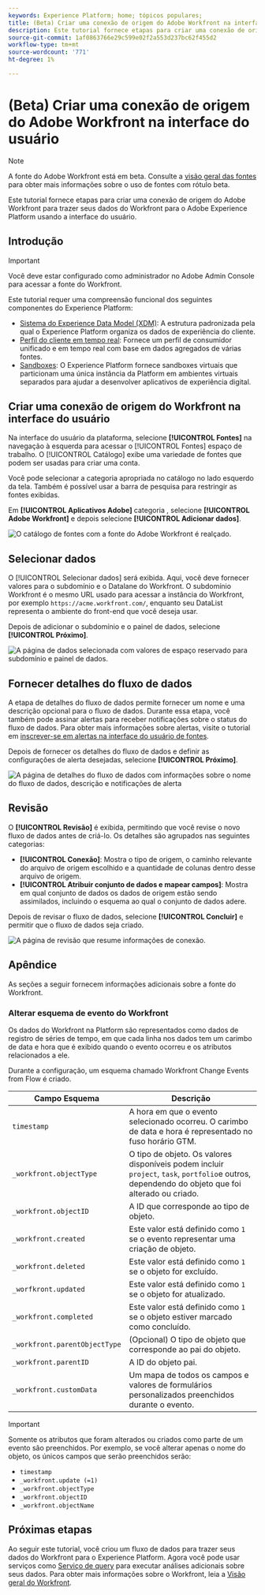 ```yaml
---
keywords: Experience Platform; home; tópicos populares;
title: (Beta) Criar uma conexão de origem do Adobe Workfront na interface do usuário
description: Este tutorial fornece etapas para criar uma conexão de origem do Adobe Workfront para trazer seus dados do Workfront para o Adobe Experience Platform usando a interface do usuário.
source-git-commit: 1af0863766e29c599e02f2a553d237bc62f455d2
workflow-type: tm+mt
source-wordcount: '771'
ht-degree: 1%

---
```


# (Beta) Criar uma conexão de origem do Adobe Workfront na interface do usuário

>[!NOTE]
>
>A fonte do Adobe Workfront está em beta. Consulte a [visão geral das fontes](../../../../home.md#terms-and-conditions) para obter mais informações sobre o uso de fontes com rótulo beta.

Este tutorial fornece etapas para criar uma conexão de origem do Adobe Workfront para trazer seus dados do Workfront para o Adobe Experience Platform usando a interface do usuário.

## Introdução

>[!IMPORTANT]
>
>Você deve estar configurado como administrador no Adobe Admin Console para acessar a fonte do Workfront.

Este tutorial requer uma compreensão funcional dos seguintes componentes do Experience Platform:

* [Sistema do Experience Data Model (XDM)](../../../../../xdm/home.md): A estrutura padronizada pela qual o Experience Platform organiza os dados de experiência do cliente.
* [Perfil do cliente em tempo real](../../../../../profile/home.md): Fornece um perfil de consumidor unificado e em tempo real com base em dados agregados de várias fontes.
* [Sandboxes](../../../../../sandboxes/home.md): O Experience Platform fornece sandboxes virtuais que particionam uma única instância da Platform em ambientes virtuais separados para ajudar a desenvolver aplicativos de experiência digital.

## Criar uma conexão de origem do Workfront na interface do usuário

Na interface do usuário da plataforma, selecione **[!UICONTROL Fontes]** na navegação à esquerda para acessar o [!UICONTROL Fontes] espaço de trabalho. O [!UICONTROL Catálogo] exibe uma variedade de fontes que podem ser usadas para criar uma conta.

Você pode selecionar a categoria apropriada no catálogo no lado esquerdo da tela. Também é possível usar a barra de pesquisa para restringir as fontes exibidas.

Em **[!UICONTROL Aplicativos Adobe]** categoria , selecione **[!UICONTROL Adobe Workfront]** e depois selecione **[!UICONTROL Adicionar dados]**.

![O catálogo de fontes com a fonte do Adobe Workfront é realçado.](../../../../images/tutorials/create/workfront/catalog.png)

## Selecionar dados

O [!UICONTROL Selecionar dados] será exibida. Aqui, você deve fornecer valores para o subdomínio e o Datalane do Workfront. O subdomínio Workfront é o mesmo URL usado para acessar a instância do Workfront, por exemplo `https://acme.workfront.com/`, enquanto seu DataList representa o ambiente do front-end que você deseja usar.

Depois de adicionar o subdomínio e o painel de dados, selecione **[!UICONTROL Próximo]**.

![A página de dados selecionada com valores de espaço reservado para subdomínio e painel de dados.](../../../../images/tutorials/create/workfront/select-data.png)

## Fornecer detalhes do fluxo de dados

A etapa de detalhes do fluxo de dados permite fornecer um nome e uma descrição opcional para o fluxo de dados. Durante essa etapa, você também pode assinar alertas para receber notificações sobre o status do fluxo de dados. Para obter mais informações sobre alertas, visite o tutorial em [inscrever-se em alertas na interface do usuário de fontes](../../alerts.md).

Depois de fornecer os detalhes do fluxo de dados e definir as configurações de alerta desejadas, selecione **[!UICONTROL Próximo]**.

![A página de detalhes do fluxo de dados com informações sobre o nome do fluxo de dados, descrição e notificações de alerta](../../../../images/tutorials/create/workfront/dataflow-detail.png)

## Revisão

O **[!UICONTROL Revisão]** é exibida, permitindo que você revise o novo fluxo de dados antes de criá-lo. Os detalhes são agrupados nas seguintes categorias:

* **[!UICONTROL Conexão]**: Mostra o tipo de origem, o caminho relevante do arquivo de origem escolhido e a quantidade de colunas dentro desse arquivo de origem.
* **[!UICONTROL Atribuir conjunto de dados e mapear campos]**: Mostra em qual conjunto de dados os dados de origem estão sendo assimilados, incluindo o esquema ao qual o conjunto de dados adere.

Depois de revisar o fluxo de dados, selecione **[!UICONTROL Concluir]** e permitir que o fluxo de dados seja criado.

![A página de revisão que resume informações de conexão.](../../../../images/tutorials/create/workfront/review.png)

## Apêndice

As seções a seguir fornecem informações adicionais sobre a fonte do Workfront.

### Alterar esquema de evento do Workfront

Os dados do Workfront na Platform são representados como dados de registro de séries de tempo, em que cada linha nos dados tem um carimbo de data e hora que é exibido quando o evento ocorreu e os atributos relacionados a ele.

Durante a configuração, um esquema chamado Workfront Change Events from Flow é criado.

| Campo Esquema | Descrição |
| --- | --- |
| `timestamp` | A hora em que o evento selecionado ocorreu. O carimbo de data e hora é representado no fuso horário GTM. |
| `_workfront.objectType` | O tipo de objeto. Os valores disponíveis podem incluir `project`, `task`, `portfolio`e outros, dependendo do objeto que foi alterado ou criado. |
| `_workfront.objectID` | A ID que corresponde ao tipo de objeto. |
| `_workfront.created` | Este valor está definido como `1` se o evento representar uma criação de objeto. |
| `_workfront.deleted` | Este valor está definido como `1` se o objeto for excluído. |
| `_worfkront.updated` | Este valor está definido como `1` se o objeto for atualizado. |
| `_workfront.completed` | Este valor está definido como `1` se o objeto estiver marcado como concluído. |
| `_workfront.parentObjectType` | (Opcional) O tipo de objeto que corresponde ao pai do objeto. |
| `_workfront.parentID` | A ID do objeto pai. |
| `_workfront.customData` | Um mapa de todos os campos e valores de formulários personalizados preenchidos durante o evento. |

>[!IMPORTANT]
>
>Somente os atributos que foram alterados ou criados como parte de um evento são preenchidos. Por exemplo, se você alterar apenas o nome do objeto, os únicos campos que serão preenchidos serão:<ul><li>`timestamp`</li><li>`_workfront.update (=1)`</li><li>`_workfront.objectType`</li><li>`_workfront.objectID`</li><li>`_workfront.objectName`</li></ul>

## Próximas etapas

Ao seguir este tutorial, você criou um fluxo de dados para trazer seus dados do Workfront para o Experience Platform. Agora você pode usar serviços como [Serviço de query](../../../../../query-service/home.md) para executar análises adicionais sobre seus dados. Para obter mais informações sobre o Workfront, leia a [Visão geral do Workfront](../../../../connectors/adobe-applications/workfront.md).